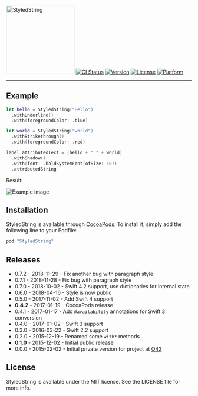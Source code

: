 <img src="https://cloud.githubusercontent.com/assets/75655/11761753/631eee38-a0cf-11e5-9b23-4d201f1705cf.png" width="185" alt="StyledString">   [![CI Status](http://img.shields.io/travis/Sander%20de%20Vos/StyledString.svg?style=flat)](https://travis-ci.org/Sander%20de%20Vos/StyledString)
[![Version](https://img.shields.io/cocoapods/v/StyledString.svg?style=flat)](http://cocoapods.org/pods/StyledString)
[![License](https://img.shields.io/cocoapods/l/StyledString.svg?style=flat)](http://cocoapods.org/pods/StyledString)
[![Platform](https://img.shields.io/cocoapods/p/StyledString.svg?style=flat)](http://cocoapods.org/pods/StyledString)

<hr>

## Example

```swift
let hello = StyledString("Hello")
  .withUnderline()
  .with(foregroundColor: .blue)

let world = StyledString("world")
  .withStrikethrough()
  .with(foregroundColor: .red)

label.attributedText = (hello + " " + world)
  .withShadow()
  .with(font: .boldSystemFont(ofSize: 50))
  .attributedString
```

Result:

![Example image](https://cloud.githubusercontent.com/assets/75655/11640296/2e96c190-9d32-11e5-8706-42dfbdf439fe.png)

## Installation

StyledString is available through [CocoaPods](http://cocoapods.org). To install
it, simply add the following line to your Podfile:

```ruby
pod "StyledString"
```

Releases
--------

 - 0.7.2 - 2018-11-29 - Fix another bug with paragraph style
 - 0.7.1 - 2018-11-28 - Fix bug with paragraph style
 - 0.7.0 - 2018-10-02 - Swift 4.2 support, use dictionaries for internal state
 - 0.6.0 - 2018-04-16 - Style is now public
 - 0.5.0 - 2017-11-02 - Add Swift 4 support
 - **0.4.2** - 2017-01-19 - CocoaPods release
 - 0.4.1 - 2017-01-17 - Add `@availability` annotations for Swift 3 conversion
 - 0.4.0 - 2017-01-02 - Swift 3 support
 - 0.3.0 - 2016-03-22 - Swift 2.2 support
 - 0.2.0 - 2015-12-19 - Renamed some `with*` methods
 - **0.1.0** - 2015-12-02 - Initial public release
 - 0.0.0 - 2015-02-02 - Initial private version for project at [Q42](http://q42.com)

## License

StyledString is available under the MIT license. See the LICENSE file for more info.
